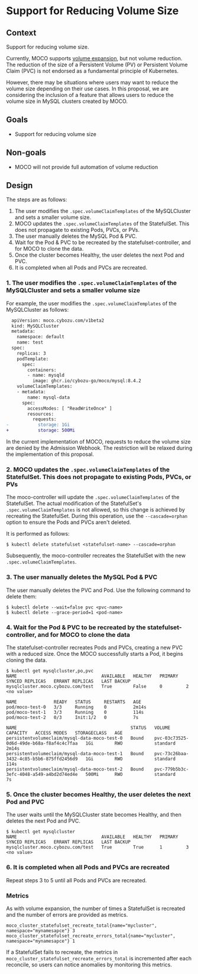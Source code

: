# Support for Reducing Volume Size

## Context

Support for reducing volume size.

Currently, MOCO supports [volume expansion](./support_apply_pvc_template_changes.md), but not volume reduction.
The reduction of the size of a Persistent Volume (PV) or Persistent Volume Claim (PVC) is not endorsed as a fundamental principle of Kubernetes.

However, there may be situations where users may want to reduce the volume size depending on their use cases.
In this proposal, we are considering the inclusion of a feature that allows users to reduce the volume size in MySQL clusters created by MOCO.

## Goals

* Support for reducing volume size

## Non-goals

* MOCO will not provide full automation of volume reduction

## Design

The steps are as follows:

1. The user modifies the `.spec.volumeClaimTemplates` of the MySQLCluster and sets a smaller volume size.
2. MOCO updates the `.spec.volumeClaimTemplates` of the StatefulSet. This does not propagate to existing Pods, PVCs, or PVs.
3. The user manually deletes the MySQL Pod & PVC.
4. Wait for the Pod & PVC to be recreated by the statefulset-controller, and for MOCO to clone the data.
5. Once the cluster becomes Healthy, the user deletes the next Pod and PVC.
6. It is completed when all Pods and PVCs are recreated.

### 1. The user modifies the `.spec.volumeClaimTemplates` of the MySQLCluster and sets a smaller volume size

For example, the user modifies the `.spec.volumeClaimTemplates` of the MySQLCluster as follows:

```diff
  apiVersion: moco.cybozu.com/v1beta2
  kind: MySQLCluster
  metadata:
    namespace: default
    name: test
  spec:
    replicas: 3
    podTemplate:
      spec:
        containers:
        - name: mysqld
          image: ghcr.io/cybozu-go/moco/mysql:8.4.2
    volumeClaimTemplates:
    - metadata:
        name: mysql-data
      spec:
        accessModes: [ "ReadWriteOnce" ]
        resources:
          requests:
-           storage: 1Gi
+           storage: 500Mi
```

In the current implementation of MOCO, requests to reduce the volume size are denied by the Admission Webhook.
The restriction will be relaxed during the implementation of this proposal.

### 2. MOCO updates the `.spec.volumeClaimTemplates` of the StatefulSet. This does not propagate to existing Pods, PVCs, or PVs

The moco-controller will update the `.spec.volumeClaimTemplates` of the StatefulSet.
The actual modification of the StatefulSet's `.spec.volumeClaimTemplates` is not allowed,
so this change is achieved by recreating the StatefulSet.
During this operation, use the `--cascade=orphan` option to ensure the Pods and PVCs aren't deleted.

It is performed as follows:

```console
$ kubectl delete statefulset <statefulset-name> --cascade=orphan
```

Subsequently, the moco-controller recreates the StatefulSet with the new `.spec.volumeClaimTemplates`.

### 3. The user manually deletes the MySQL Pod & PVC

The user manually deletes the PVC and Pod.
Use the following command to delete them:

```console
$ kubectl delete --wait=false pvc <pvc-name>
$ kubectl delete --grace-period=1 <pod-name>
```

### 4. Wait for the Pod & PVC to be recreated by the statefulset-controller, and for MOCO to clone the data

The statefulset-controller recreates Pods and PVCs, creating a new PVC with a reduced size.
Once the MOCO successfully starts a Pod, it begins cloning the data.

```console
$ kubectl get mysqlcluster,po,pvc
NAME                                AVAILABLE   HEALTHY   PRIMARY   SYNCED REPLICAS   ERRANT REPLICAS   LAST BACKUP
mysqlcluster.moco.cybozu.com/test   True        False     0         2                                   <no value>

NAME              READY   STATUS     RESTARTS   AGE
pod/moco-test-0   3/3     Running    0          2m14s
pod/moco-test-1   3/3     Running    0          114s
pod/moco-test-2   0/3     Init:1/2   0          7s

NAME                                           STATUS   VOLUME                                     CAPACITY   ACCESS MODES   STORAGECLASS   AGE
persistentvolumeclaim/mysql-data-moco-test-0   Bound    pvc-03c73525-0d6d-49de-b68a-f8af4c4c7faa   1Gi        RWO            standard       2m14s
persistentvolumeclaim/mysql-data-moco-test-1   Bound    pvc-73c26baa-3432-4c85-b5b6-875ffd2456d9   1Gi        RWO            standard       114s
persistentvolumeclaim/mysql-data-moco-test-2   Bound    pvc-779b5b3c-3efc-4048-a549-a4bd2d74ed4e   500Mi      RWO            standard       7s
```

### 5. Once the cluster becomes Healthy, the user deletes the next Pod and PVC

The user waits until the MySQLCluster state becomes Healthy, and then deletes the next Pod and PVC.

```console
$ kubectl get mysqlcluster
NAME                                AVAILABLE   HEALTHY   PRIMARY   SYNCED REPLICAS   ERRANT REPLICAS   LAST BACKUP
mysqlcluster.moco.cybozu.com/test   True        True      1         3                                   <no value>
```

### 6. It is completed when all Pods and PVCs are recreated

Repeat steps 3 to 5 until all Pods and PVCs are recreated.

### Metrics

As with volume expansion, the number of times a StatefulSet is recreated and the number of errors are provided as metrics.

```text
moco_cluster_statefulset_recreate_total{name="mycluster", namespace="mynamesapce"} 3
moco_cluster_statefulset_recreate_errors_total{name="mycluster", namespace="mynamesapce"} 1
```

If a StatefulSet fails to recreate, the metrics in `moco_cluster_statefulset_recreate_errors_total` is incremented after each reconcile,
so users can notice anomalies by monitoring this metrics.
